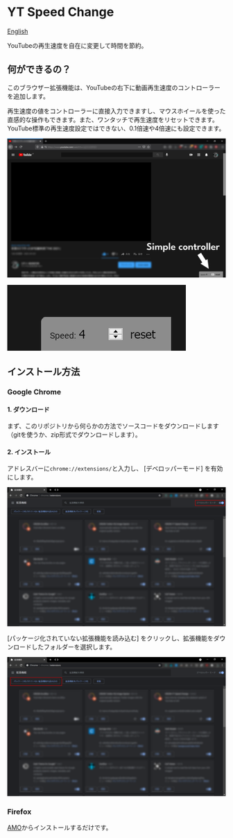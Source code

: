 # YT Speed Change

[English](README.md)

YouTubeの再生速度を自在に変更して時間を節約。

## 何ができるの？

このブラウザー拡張機能は、YouTubeの右下に動画再生速度のコントローラーを追加します。

再生速度の値をコントローラーに直接入力できますし、マウスホイールを使った直感的な操作もできます。また、ワンタッチで再生速度をリセットできます。YouTube標準の再生速度設定ではできない、0.1倍速や4倍速にも設定できます。

![Screenshot](image/for_readme/sample.png)

![Screenshot](image/for_readme/sample2.png)

## インストール方法

### Google Chrome

#### 1. ダウンロード

まず、このリポジトリから何らかの方法でソースコードをダウンロードします（gitを使うか、zip形式でダウンロードします）。

#### 2. インストール

アドレスバーに``chrome://extensions/``と入力し、 [デベロッパーモード] を有効にします。

![Screenshot](image/for_readme/chrome_extensions.png)

[パッケージ化されていない拡張機能を読み込む] をクリックし、拡張機能をダウンロードしたフォルダーを選択します。

![Screenshot](image/for_readme/chrome_extensions2.png)

### Firefox

[AMO](https://addons.mozilla.org/ja/firefox/addon/yt-speed-change/)からインストールするだけです。
